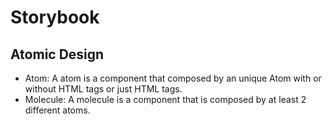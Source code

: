 # Storybook

## Atomic Design
- Atom: A atom is a component that composed by an unique Atom with or without HTML tags or just HTML tags.
- Molecule: A molecule is a component that is composed by at least 2 different atoms.

